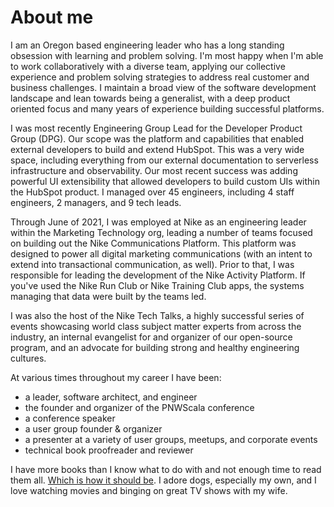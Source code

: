 # About me

I am an Oregon based engineering leader who has a long standing obsession with learning and problem solving. I'm most happy when I'm able to work collaboratively with a diverse team, applying our collective experience and problem solving strategies to address real customer and business challenges. I maintain a broad view of the software development landscape and lean towards being a generalist, with a deep product oriented focus and many years of experience building successful platforms.

I was most recently Engineering Group Lead for the Developer Product Group (DPG). Our scope was the platform and capabilities that enabled external developers to build and extend HubSpot. This was a very wide space, including everything from our external documentation to serverless infrastructure and observability. Our most recent success was adding powerful UI extensibility that allowed developers to build custom UIs within the HubSpot product. I managed over 45 engineers, including 4 staff engineers, 2 managers, and 9 tech leads.

Through June of 2021, I was employed at Nike as an engineering leader within the Marketing Technology org, leading a number of teams focused on building out the Nike Communications Platform. This platform was designed to power all digital marketing communications (with an intent to extend into transactional communication, as well). Prior to that, I was responsible for leading the development of the Nike Activity Platform. If you've used the Nike Run Club or Nike Training Club apps, the systems managing that data were built by the teams led.

I was also the host of the Nike Tech Talks, a highly successful series of events showcasing world class subject matter experts from across the industry, an internal evangelist for and organizer of our open-source program, and an advocate for building strong and healthy engineering cultures.

At various times throughout my career I have been:
 * a leader, software architect, and engineer
 * the founder and organizer of the PNWScala conference
 * a conference speaker
 * a user group founder & organizer
 * a presenter at a variety of user groups, meetups, and corporate events
 * technical book proofreader and reviewer

I have more books than I know what to do with and not enough time to read them all. [Which is how it should be](https://www.themarginalian.org/2015/03/24/umberto-eco-antilibrary/). I adore dogs, especially my own, and I love watching movies and binging on great TV shows with my wife.
